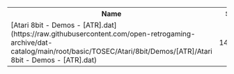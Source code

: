 <table>
<tr><th>Name</th><th>Size</th></tr>
<tr><td>
[Atari 8bit - Demos - [ATR].dat](https://raw.githubusercontent.com/open-retrogaming-archive/dat-catalog/main/root/basic/TOSEC/Atari/8bit/Demos/[ATR]/Atari 8bit - Demos - [ATR].dat)
</td><td>143515</td></tr>
</table>
